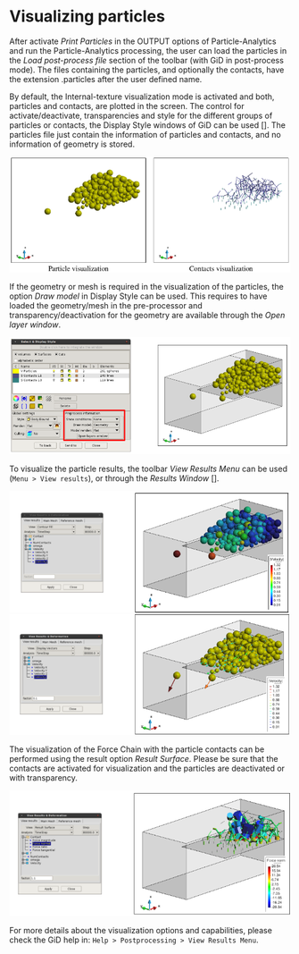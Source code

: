 # Visualizing particles

After activate *Print Particles* in the OUTPUT options of Particle-Analytics and run the Particle-Analytics processing, the user can
load the particles in the *Load post-process file* section of the toolbar (with GiD in post-process mode).
The files containing the particles, and optionally the contacts, have the extension .particles after the user
defined name.

By default, the Internal-texture visualization mode is activated and both, particles and contacts, are
plotted in the screen. The control for activate/deactivate, transparencies and style for the different groups
of particles or contacts, the Display Style windows of GiD can be used [].
The particles file just contain the information of particles and contacts, and no information of geometry
is stored.

![Alt Text](img/post_particle-contact_visualization.png "Sphere view modes")

If the geometry or mesh is required in the visualization of the particles, the option *Draw model* in Display Style can be used.
This requires to have loaded the geometry/mesh in the pre-processor and transparency/deactivation for the geometry are available
through the *Open layer window*.


![Alt Text](img/post_particle_display_style.png "Sphere view modes")

To visualize the particle results, the toolbar *View Results Menu* can be used (`Menu > View results`), or through the *Results Window* [].

![Alt Text](img/post_particle_display_velocity.png "Sphere view modes")
![Alt Text](img/post_particle_display_velocity_vectors.png "Sphere view modes")

The visualization of the Force Chain with the particle contacts can be performed using the result option *Result Surface*.
Please be sure that the contacts are activated for visualization and the particles are deactivated or with transparency.

![Alt Text](img/post_particle_display_force-chain.png "Sphere view modes")


For more details about the visualization options and capabilities, please check the GiD help in: `Help > Postprocessing > View Results Menu`.
